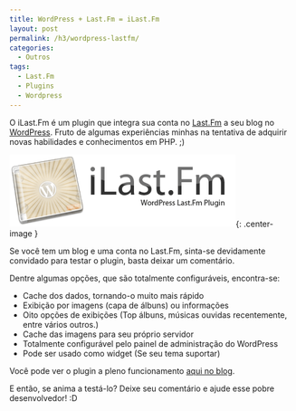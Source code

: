 ```yaml
---
title: WordPress + Last.Fm = iLast.Fm
layout: post
permalink: /h3/wordpress-lastfm/
categories:
  - Outros
tags:
  - Last.Fm
  - Plugins
  - Wordpress
---
```

O iLast.Fm é um plugin que integra sua conta no [Last.Fm][1] a seu blog no [WordPress][2]. Fruto de algumas experiências minhas na tentativa de adquirir novas habilidades e conhecimentos em PHP. ;)<!--more-->

![iLast.Fm - WordPress Last.fm Plugin](/assets/ilastfm.gif){: .center-image }

Se você tem um blog e uma conta no Last.Fm, sinta-se devidamente convidado para testar o plugin, basta deixar um comentário.

Dentre algumas opções, que são totalmente configuráveis, encontra-se:

  * Cache dos dados, tornando-o muito mais rápido
  * Exibição por imagens (capa de álbuns) ou informações
  * Oito opções de exibições (Top álbuns, músicas ouvidas recentemente, entre vários outros.)
  * Cache das imagens para seu próprio servidor
  * Totalmente configurável pelo painel de administração do WordPress
  * Pode ser usado como widget (Se seu tema suportar)

Você pode ver o plugin a pleno funcionamento [aqui no blog][3].

E então, se anima a testá-lo? Deixe seu comentário e ajude esse pobre desenvolvedor! :D

 [1]: http://www.last.fm/
 [2]: http://www.wordpress.org/
 [3]: http://leandroalonso.com/h3/
